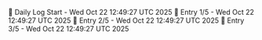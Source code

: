 📅 Daily Log Start - Wed Oct 22 12:49:27 UTC 2025
📌 Entry 1/5 - Wed Oct 22 12:49:27 UTC 2025
📌 Entry 2/5 - Wed Oct 22 12:49:27 UTC 2025
📌 Entry 3/5 - Wed Oct 22 12:49:27 UTC 2025
